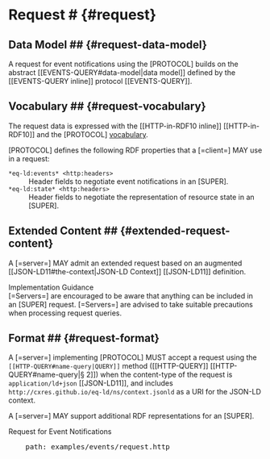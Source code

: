 # Request # {#request}

## Data Model ## {#request-data-model}

A request for event notifications using the [PROTOCOL] builds on the abstract [[EVENTS-QUERY#data-model|data model]] defined by the [[EVENTS-QUERY inline]] protocol [[EVENTS-QUERY]].

## Vocabulary ## {#request-vocabulary}

The request data is expressed with the [[HTTP-in-RDF10 inline]] [[HTTP-in-RDF10]] and the [PROTOCOL] [vocabulary](http://cxres.github.io/eq-ld/ns/eq.ttl).

[PROTOCOL] defines the following RDF properties that a [=client=] MAY use in a request:

<dl>

  <dt id="request-property-events"><code>*eq-ld:events* &lt;http:headers></code>
  <dd>Header fields to negotiate event notifications in an [SUPER].

  <dt id="request-property-state"><code>*eq-ld:state* &lt;http:headers></code>
  <dd>Header fields to negotiate the representation of resource state in an [SUPER].

</dl>

## Extended Content ## {#extended-request-content}

A [=server=] MAY admit an extended request based on an augmented [[JSON-LD11#the-context|JSON-LD Context]] [[JSON-LD11]] definition.

<div class="advisement">
  <div class="marker">Implementation Guidance</div>
  [=Servers=] are encouraged to be aware that anything can be included in an [SUPER] request. [=Servers=] are advised to take suitable precautions when processing request queries.
</div>

## Format ## {#request-format}

A [=server=] implementing [PROTOCOL] MUST accept a request using the <code>[[HTTP-QUERY#name-query|QUERY]]</code> method ([[HTTP-QUERY]] [[HTTP-QUERY#name-query|§ 2]]) when the content-type of the request is `application/ld+json` [[JSON-LD11]], and
includes `http://cxres.github.io/eq-ld/ns/context.jsonld` as a URI for the JSON-LD context.

A [=server=] MAY support additional RDF representations for an [SUPER].

<div class="example">
  <span class="marker">Request for Event Notifications</span>
  <pre class="include-code">
    path: examples/events/request.http
  </pre>
</div>
